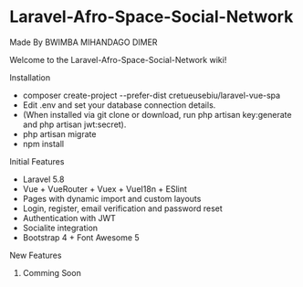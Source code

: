 # Laravel-Afro-Space-Social-Network
Made By BWIMBA MIHANDAGO DIMER

Welcome to the Laravel-Afro-Space-Social-Network wiki!

Installation

* composer create-project --prefer-dist cretueusebiu/laravel-vue-spa
* Edit .env and set your database connection details.
* (When installed via git clone or download, run php artisan key:generate and php artisan jwt:secret).
* php artisan migrate
* npm install

Initial Features
* Laravel 5.8
* Vue + VueRouter + Vuex + VueI18n + ESlint
* Pages with dynamic import and custom layouts
* Login, register, email verification and password reset
* Authentication with JWT
* Socialite integration
* Bootstrap 4 + Font Awesome 5

New Features
1. Comming Soon
